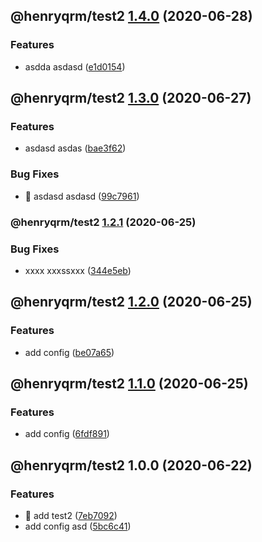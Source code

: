 ## @henryqrm/test2 [1.4.0](https://github.com/ditto-land/test/compare/@henryqrm/test2@1.3.0...@henryqrm/test2@1.4.0) (2020-06-28)


### Features

* asdda asdasd ([e1d0154](https://github.com/ditto-land/test/commit/e1d0154f0ceb7c0475889df1e085757ae858b769))

## @henryqrm/test2 [1.3.0](https://github.com/ditto-land/test/compare/@henryqrm/test2@1.2.1...@henryqrm/test2@1.3.0) (2020-06-27)


### Features

* asdasd asdas ([bae3f62](https://github.com/ditto-land/test/commit/bae3f6288285bed23435d75cef968b893e577b2f))


### Bug Fixes

* 🐛 asdasd  asdasd ([99c7961](https://github.com/ditto-land/test/commit/99c7961bb2d141786b38c8f88163de4a56baa6ef))

### @henryqrm/test2 [1.2.1](https://github.com/ditto-land/test/compare/@henryqrm/test2@1.2.0...@henryqrm/test2@1.2.1) (2020-06-25)


### Bug Fixes

* xxxx xxxssxxx ([344e5eb](https://github.com/ditto-land/test/commit/344e5ebde687254393afa8701f2088d669bed17e))

## @henryqrm/test2 [1.2.0](https://github.com/ditto-land/test/compare/@henryqrm/test2@1.1.0...@henryqrm/test2@1.2.0) (2020-06-25)


### Features

* add config ([be07a65](https://github.com/ditto-land/test/commit/be07a6514feed696e43ee1b02126f7dfbabee04d))

## @henryqrm/test2 [1.1.0](https://github.com/ditto-land/test/compare/@henryqrm/test2@1.0.0...@henryqrm/test2@1.1.0) (2020-06-25)


### Features

* add config ([6fdf891](https://github.com/ditto-land/test/commit/6fdf89162ed01da87eb918de259edbdad393a574))

## @henryqrm/test2 1.0.0 (2020-06-22)


### Features

* 🎸 add test2 ([7eb7092](https://github.com/ditto-land/test/commit/7eb70929fa0d37da998013085682ce21e3243340))
* add config asd ([5bc6c41](https://github.com/ditto-land/test/commit/5bc6c41eaa7a84a46c9ad56f38b07d235194b2ee))

